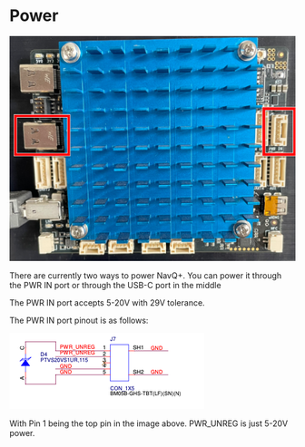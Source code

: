 # Power

![](../../.gitbook/assets/image.png)

There are currently two ways to power NavQ+. You can power it through the PWR IN port or through the USB-C port in the middle

The PWR IN port accepts 5-20V with 29V tolerance.

The PWR IN port pinout is as follows:

![](<../../.gitbook/assets/image (4).png>)

With Pin 1 being the top pin in the image above. PWR\_UNREG is just 5-20V power.
